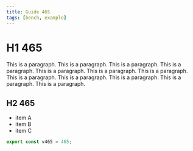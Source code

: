 ```yaml
---
title: Guide 465
tags: [bench, example]
---
```


# H1 465

This is a paragraph. This is a paragraph. This is a paragraph. This is a paragraph. This is a paragraph. This is a paragraph. This is a paragraph. This is a paragraph. This is a paragraph. This is a paragraph. This is a paragraph. This is a paragraph. 

## H2 465

- item A
- item B
- item C

```ts
export const v465 = 465;
```